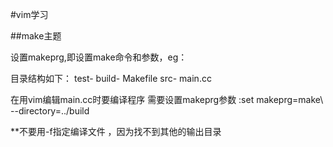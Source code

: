 #vim学习

##make主题

设置makeprg,即设置make命令和参数，eg：

目录结构如下：
test-
    build-
        Makefile 
    src-
        main.cc

在用vim编辑main.cc时要编译程序
需要设置makeprg参数
:set makeprg=make\ --directory=../build

**不要用-f指定编译文件 ，因为找不到其他的输出目录

